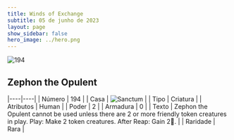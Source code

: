 ```yaml
---
title: Winds of Exchange
subtitle: 05 de junho de 2023
layout: page
show_sidebar: false
hero_image: ../hero.png
---
```


![194](https://mastervault-storage-prod.s3.amazonaws.com/media/card_front/en/600_194_9ca5283c61f4_en.png)


## Zephon the Opulent

|----|----|
| Número | 194 |
| Casa | ![Sanctum](https://archonarcana.com/images/thumb/c/c7/Sanctum.png/22px-Sanctum.png "Santuário") |
| Tipo | Criatura |
| Atributos | Human |
| Poder | 2 |
| Armadura | 0 |
| Texto | Zephon the Opulent cannot be used unless there are 2 or more friendly token creatures in play. Play: Make 2 token creatures. After Reap: Gain 2.  |
| Raridade | Rara |
